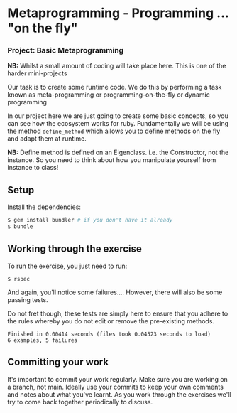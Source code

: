 # Metaprogramming - Programming ... "on the fly"

### Project: Basic Metaprogramming

**NB:** Whilst a small amount of coding will take place here. This is one of the harder mini-projects

Our task is to create some runtime code. We do this by performing a task known as meta-programming or
programming-on-the-fly or dynamic programming

In our project here we are just going to create some basic concepts, so you can see how the ecosystem works
for ruby. Fundamentally we will be using the method `define_method` which allows you to define methods on the
fly and adapt them at runtime.

**NB:** Define method is defined on an Eigenclass. i.e. the Constructor, not the instance. So you need to think
about how you manipulate yourself from instance to class!

## Setup

Install the dependencies:

```bash
$ gem install bundler # if you don't have it already
$ bundle
```

## Working through the exercise

To run the exercise, you just need to run:

```
$ rspec
```

And again, you'll notice some failures.... However, there will also be some passing tests.

Do not fret though, these tests are simply here to ensure that you adhere to the rules whereby you
do not edit or remove the pre-existing methods.

```
Finished in 0.00414 seconds (files took 0.04523 seconds to load)
6 examples, 5 failures
```

## Committing your work

It's important to commit your work regularly. Make sure you are working on a
branch, not main. Ideally use your commits to keep your own
comments and notes about what you've learnt. As you work through the exercises
we'll try to come back together periodically to discuss.

